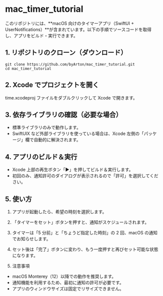 # mac_timer_tutorial

このリポジトリには、**macOS 向けのタイマーアプリ（SwiftUI + UserNotifications）**が含まれています。以下の手順でソースコードを取得し、アプリをビルド・実行できます。

## 1. リポジトリのクローン（ダウンロード）

```
git clone https://github.com/byArton/mac_timer_tutorial.git
cd mac_timer_tutorial
```

## 2. Xcode でプロジェクトを開く

time.xcodeproj ファイルをダブルクリックして Xcode で開きます。

## 3. 依存ライブラリの確認（必要な場合）

- 標準ライブラリのみで動作します。
- SwiftUIX など外部ライブラリを使っている場合は、Xcode 左側の「パッケージ」欄で自動的に解決されます。

## 4. アプリのビルド＆実行

- Xcode 上部の再生ボタン「▶」を押してビルド＆実行します。
- 初回のみ、通知許可のダイアログが表示されるので「許可」を選択してください。

## 5. 使い方

1. アプリが起動したら、希望の時刻を選択します。
2. 「タイマーをセット」ボタンを押すと、通知がスケジュールされます。
3. タイマーは「5 分前」と「ちょうど指定した時刻」の 2 回、macOS の通知でお知らせします。
4. セット後は「完了」ボタンに変わり、もう一度押すと再びセット可能な状態になります。

5. 注意事項

- macOS Monterey（12）以降での動作を推奨します。
- 通知機能を利用するため、最初に通知の許可が必要です。
- アプリのウィンドウサイズは固定でリサイズできません。
